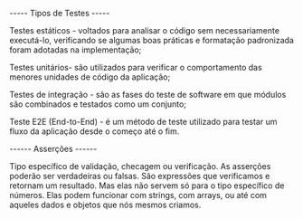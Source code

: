 ----- Tipos de Testes -----

Testes estáticos - voltados para analisar o código sem necessariamente executá-lo, 
verificando se algumas boas práticas e formatação padronizada foram adotadas na implementação;

Testes unitários- são utilizados para verificar o comportamento das menores unidades de código da aplicação;

Testes de integração - são as fases do teste de software em que módulos são combinados e testados como um conjunto;

Teste E2E (End-to-End) - é um método de teste utilizado para testar um fluxo da aplicação desde o começo até o fim.


------ Asserções ------

Tipo específico de validação, checagem ou verificação. 
As asserções poderão ser verdadeiras ou falsas.
São expressões que verificamos e retornam um resultado. Mas elas não servem só para o tipo específico de números. 
Elas podem funcionar com strings, com arrays, ou até com aqueles dados e objetos que nós mesmos criamos.
